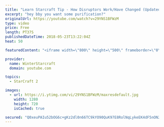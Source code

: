 ```yaml
---
title: "Learn Starcraft Tip - How Disruptors Work/Have Changed (Updated Patch 4.0 2018)"
excerpt: "hey bby you want some purification?"
originalUrl: https://youtube.com/watch?v=29YNS1BFWzM
type: video
price: Free
length: PT37S
publishedDateTime: 2018-05-23T13:22:04Z
heat: 50

featuredContent: "<iframe width=\"800\" height=\"500\" frameborder=\"0\" src=\"https://www.youtube.com/embed/29YNS1BFWzM\" allow=\"accelerometer; autoplay; encrypted-media; gyroscope; picture-in-picture\" allowfullscreen></iframe>"

provider:
  name: WinterStarcraft
  domain: youtube.com

topics:
  - StarCraft 2

images:
  - url: https://i.ytimg.com/vi/29YNS1BFWzM/maxresdefault.jpg
    width: 1280
    height: 720
    isCached: true

secured: "Q0xeuPAIu52bOG6c+gKz2dl0n66TC9kYO90QuK97E8RolNqLykeEK4dF5nON2qxYuZnJsni/Vbk9MteyUpsrIw2sRsvssgd+7ndn7DpJZsCJvPiNmmWZkh9TdVBDxEQd0sfpt0OVFwwfIjhu7YqyscqTwxru3kk8siVHdypydo9zQ6VwlnAMCZECME9JnT/xs9DAXUtIomJ3Ga+UEl9PKCrTiniMM0O8qBxB85LquBeVQ2NUJ3/tzXWw37TWu/YNBDy9R5JXp4GsRqozeRstJ7ZN/SJ4uCMeArrEjrJ48idlcGafIkpYTdFiz/xAdwdZcu4wCWVQTGQnmz/Acvm5QbNLJKxKNnpVTtRwT/VUbLxajVvof6vnBMu2NikS4QGfJCx+JJuTvKdHAm3UVk8mFAcnyVlT981/HLCqR3zu914=;Cz8/bhO81Eeepzs5AJRH4A=="
---
```


